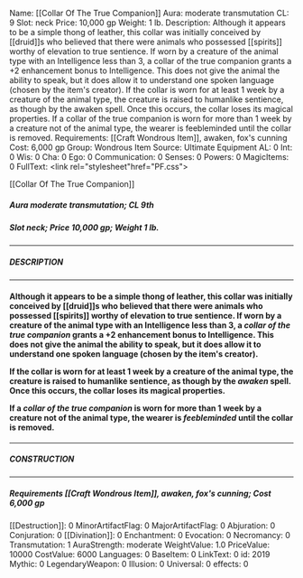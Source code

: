 Name: [[Collar Of The True Companion]]
Aura: moderate transmutation
CL: 9
Slot: neck
Price: 10,000 gp
Weight: 1 lb.
Description: Although it appears to be a simple thong of leather, this collar was initially conceived by [[druid]]s who believed that there were animals who possessed [[spirits]] worthy of elevation to true sentience. If worn by a creature of the animal type with an Intelligence less than 3, a collar of the true companion grants a +2 enhancement bonus to Intelligence. This does not give the animal the ability to speak, but it does allow it to understand one spoken language (chosen by the item's creator). If the collar is worn for at least 1 week by a creature of the animal type, the creature is raised to humanlike sentience, as though by the awaken spell. Once this occurs, the collar loses its magical properties. If a collar of the true companion is worn for more than 1 week by a creature not of the animal type, the wearer is feebleminded until the collar is removed.
Requirements: [[Craft Wondrous Item]], awaken, fox's cunning
Cost: 6,000 gp
Group: Wondrous Item
Source: Ultimate Equipment
AL: 0
Int: 0
Wis: 0
Cha: 0
Ego: 0
Communication: 0
Senses: 0
Powers: 0
MagicItems: 0
FullText: <link rel="stylesheet"href="PF.css"><div class="heading"><p class="alignleft">[[Collar Of The True Companion]]</p><div style="clear: both;"></div></div><div><h5><b>Aura </b>moderate transmutation; <b>CL </b>9th</h5><h5><b>Slot </b>neck; <b>Price </b>10,000 gp; <b>Weight </b>1 lb.</h5></div><hr/><div><h5><b>DESCRIPTION</b></h5></div><hr/><div><h4><p>Although it appears to be a simple thong of leather, this collar was initially conceived by [[druid]]s who believed that there were animals who possessed [[spirits]] worthy of elevation to true sentience. If worn by a creature of the animal type with an Intelligence less than 3, a <i>collar of the true companion</i> grants a +2 enhancement bonus to Intelligence. This does not give the animal the ability to speak, but it does allow it to understand one spoken language (chosen by the item's creator). </p><p>If the collar is worn for at least 1 week by a creature of the animal type, the creature is raised to humanlike sentience, as though by the <i>awaken</i> spell. Once this occurs, the collar loses its magical properties. </p><p>If a <i>collar of the true companion</i> is worn for more than 1 week by a creature not of the animal type, the wearer is <i>feebleminded</i> until the collar is removed.</p></h4></div><hr/><div><h5><b>CONSTRUCTION</b></h5></div><hr/><div><h5><b>Requirements </b>[[Craft Wondrous Item]], <i>awaken</i>, <i>fox's cunning</i>; <b>Cost </b>6,000 gp</h5></div>
[[Destruction]]: 0
MinorArtifactFlag: 0
MajorArtifactFlag: 0
Abjuration: 0
Conjuration: 0
[[Divination]]: 0
Enchantment: 0
Evocation: 0
Necromancy: 0
Transmutation: 1
AuraStrength: moderate
WeightValue: 1.0
PriceValue: 10000
CostValue: 6000
Languages: 0
BaseItem: 0
LinkText: 0
id: 2019
Mythic: 0
LegendaryWeapon: 0
Illusion: 0
Universal: 0
effects: 0
